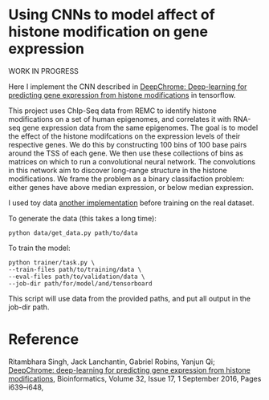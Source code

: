 # Using CNNs to model affect of histone modification on gene expression

WORK IN PROGRESS

Here I implement the CNN described in [DeepChrome: Deep-learning for predicting gene expression from histone modifications](https://academic.oup.com/bioinformatics/article/32/17/i639/2450757) in tensorflow.

This project uses ChIp-Seq data from REMC to identify histone modifications on a set of human epigenomes, and correlates it with RNA-seq gene expression data from the same epigenomes. The goal is to model the effect of the histone modifcations on the expression levels of their respective genes. We do this by constructing 100 bins of 100 base pairs around the TSS of each gene. We then use these collections of bins as matrices on which to run a convolutional neural network. The convolutions in this network aim to discover long-range structure in the histone modifications. We frame the problem as a binary classifaction problem: either genes have above median expression, or below median expression.

I used toy data [another implementation](https://github.com/QData/DeepChrome) before training on the real dataset.

To generate the data (this takes a long time):

```
python data/get_data.py path/to/data
```

To train the model:
```
python trainer/task.py \
--train-files path/to/training/data \
--eval-files path/to/validation/data \
--job-dir path/for/model/and/tensorboard
```
This script will use data from the provided paths, and put all output in the job-dir path.

# Reference

Ritambhara Singh, Jack Lanchantin, Gabriel Robins, Yanjun Qi; [DeepChrome: deep-learning for predicting gene expression from histone modifications](https://doi.org/10.1093/bioinformatics/btw427), Bioinformatics, Volume 32, Issue 17, 1 September 2016, Pages i639–i648, 